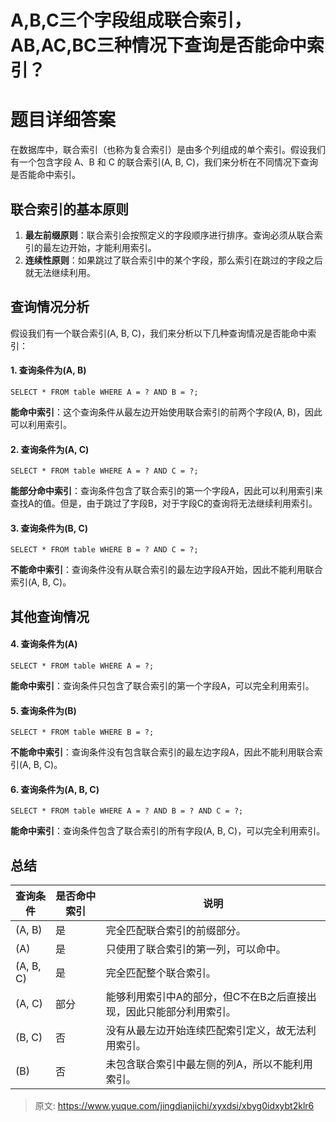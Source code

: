 # A,B,C三个字段组成联合索引，AB,AC,BC三种情况下查询是否能命中索引？

# 题目详细答案
在数据库中，联合索引（也称为复合索引）是由多个列组成的单个索引。假设我们有一个包含字段 A、B 和 C 的联合索引(A, B, C)，我们来分析在不同情况下查询是否能命中索引。

## 联合索引的基本原则
1. **最左前缀原则**：联合索引会按照定义的字段顺序进行排序。查询必须从联合索引的最左边开始，才能利用索引。
2. **连续性原则**：如果跳过了联合索引中的某个字段，那么索引在跳过的字段之后就无法继续利用。

## 查询情况分析
假设我们有一个联合索引(A, B, C)，我们来分析以下几种查询情况是否能命中索引：

#### 1. 查询条件为(A, B)
```plain
SELECT * FROM table WHERE A = ? AND B = ?;
```

**能命中索引**：这个查询条件从最左边开始使用联合索引的前两个字段(A, B)，因此可以利用索引。

#### 2. 查询条件为(A, C)
```plain
SELECT * FROM table WHERE A = ? AND C = ?;
```

**能部分命中索引**：查询条件包含了联合索引的第一个字段A，因此可以利用索引来查找A的值。但是，由于跳过了字段B，对于字段C的查询将无法继续利用索引。

#### 3. 查询条件为(B, C)
```plain
SELECT * FROM table WHERE B = ? AND C = ?;
```

**不能命中索引**：查询条件没有从联合索引的最左边字段A开始，因此不能利用联合索引(A, B, C)。

## 其他查询情况
#### 4. 查询条件为(A)
```plain
SELECT * FROM table WHERE A = ?;
```

**能命中索引**：查询条件只包含了联合索引的第一个字段A，可以完全利用索引。

#### 5. 查询条件为(B)
```plain
SELECT * FROM table WHERE B = ?;
```

**不能命中索引**：查询条件没有包含联合索引的最左边字段A，因此不能利用联合索引(A, B, C)。

#### 6. 查询条件为(A, B, C)
```plain
SELECT * FROM table WHERE A = ? AND B = ? AND C = ?;
```

**能命中索引**：查询条件包含了联合索引的所有字段(A, B, C)，可以完全利用索引。

## 总结
| 查询条件 | 是否命中索引 | 说明 |
| --- | --- | --- |
| (A, B) | 是 | 完全匹配联合索引的前缀部分。 |
| (A) | 是 | 只使用了联合索引的第一列，可以命中。 |
| (A, B, C) | 是 | 完全匹配整个联合索引。 |
| (A, C) | 部分 | 能够利用索引中A的部分，但C不在B之后直接出现，因此只能部分利用索引。 |
| (B, C) | 否 | 没有从最左边开始连续匹配索引定义，故无法利用索引。 |
| (B) | 否 | 未包含联合索引中最左侧的列A，所以不能利用索引。 |




> 原文: <https://www.yuque.com/jingdianjichi/xyxdsi/xbyg0idxybt2klr6>